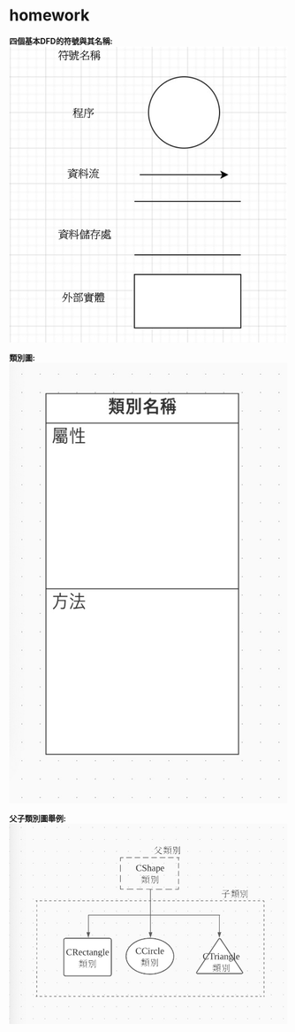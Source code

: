 # homework
**四個基本DFD的符號與其名稱:**   
 ![](系統作業圖.jpg "系統作業")
 
 **類別圖:**   
 ![](類別.jpg)
 
 
 **父子類別圖舉例:**   
 ![](父子類別圖.jpg)
 
